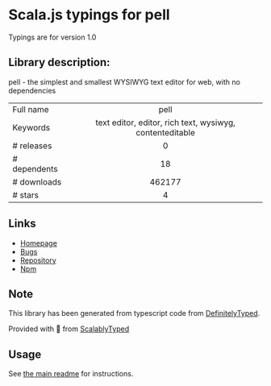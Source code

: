 
# Scala.js typings for pell

Typings are for version 1.0

## Library description:
pell - the simplest and smallest WYSIWYG text editor for web, with no dependencies

|                    |                 |
| ------------------ | :-------------: |
| Full name          | pell |
| Keywords           | text editor, editor, rich text, wysiwyg, contenteditable |
| # releases         | 0 |
| # dependents       | 18 |
| # downloads        | 462177 |
| # stars            | 4 |

## Links
- [Homepage](https://jaredreich.com/pell)
- [Bugs](https://github.com/jaredreich/pell/issues)
- [Repository](https://github.com/jaredreich/pell)
- [Npm](https://www.npmjs.com/package/pell)
    


## Note
This library has been generated from typescript code from [DefinitelyTyped](https://definitelytyped.org).

Provided with :purple_heart: from [ScalablyTyped](https://github.com/oyvindberg/ScalablyTyped)

## Usage
See [the main readme](../../readme.md) for instructions.


